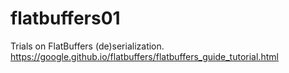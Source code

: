 # flatbuffers01
Trials on FlatBuffers (de)serialization. https://google.github.io/flatbuffers/flatbuffers_guide_tutorial.html
